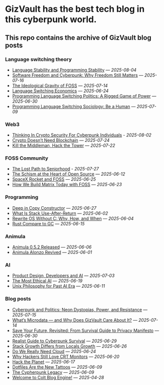 # GizVault has the best tech blog in this cyberpunk world.

## This repo contains the archive of GizVault blog posts

### Language switching theory
- [Language Stability and Programming Stability](https://www.gizvault.com/archives/lang-stability-and-prog-stability) — *2025-08-04*
- [Software Freedom and Cyberpunk: Why Freedom Still Matters](https://www.gizvault.com/archives/software-freedom-and-cyberpunk) — *2025-07-16*
- [The Ideological Gravity of FOSS](https://www.gizvault.com/archives/ideological-gravity-of-foss) — *2025-07-14*
- [Language Switching Economics](https://gizvault.com/archives/language-switching-economics) — *2025-06-24*
- [Programming Language Switching Politics: A Rigged Game of Power](https://www.gizvault.com/archives/language-switching-politics) — *2025-06-30*
- [Programming Language Switching Sociology: Be a Human](https://www.gizvault.com/archives/language-switching-sociology) — *2025-07-09*

### Web3
- [Thinking In Crypto Security For Cyberpunk Individuals](https://www.gizvault.com/archives/crypto-security--for-cyberpunk) - *2025-08-02*
- [Crypto Doesn’t Need Blockchain](https://www.gizvault.com/archives/crypto-doesnt-need-blockchain) — *2025-07-24*
- [Kill the Middleman, Hack the Tower](https://www.gizvault.com/archives/kill-the-middle-man-hack-the-power) — *2025-07-22*

### FOSS Community
- [The Lost Path to Seniorhood](https://www.gizvault.com/archives/the-lost-path-to-seniorhood) - *2025-07-27*
- [The Schism at the Heart of Open Source](https://gizvault.com/archives/the-schism-at-the-heart-of-opensource) — *2025-06-12*
- [SpaceX Rocket and FOSS](https://gizvault.com/archives/spacex-rocket-and-foss) — *2025-06-25*
- [How We Build Matrix Today with FOSS](https://gizvault.com/archives/how-we-build-matrix-today-with-foss) — *2025-06-23*

### Programming
- [Deep in Copy Constructor](https://gizvault.com/archives/deep-in-copy-constructor) — *2025-06-27*
- [What Is Stack Use-After-Return](https://gizvault.com/archives/what-is-stack-use-after-return) — *2025-06-02*
- [Rewrite OS Without C: Why, How, and When](https://gizvault.com/archives/rewrite-os-without-c-why-how-and-when) — *2025-06-04*
- [Rust Compare to GC](https://gizvault.com/archives/rust-compare-to-gc) — *2025-06-15*

### Animula
- [Animula 0.5.2 Released](https://gizvault.com/archives/animula-0.5.2-released) — *2025-06-06*
- [Animula Alonzo Revived](https://gizvault.com/archives/animula-alonzo-revived) — *2025-06-01*

### AI
- [Product Design, Developers and AI](https://www.gizvault.com/archives/product-design-dev-and-ai) — *2025-07-03*
- [The Most Ethical AI](https://gizvault.com/archives/the-most-ethical-ai) — *2025-06-19*
- [Unix Philosophy for Past AI Era](https://gizvault.com/archives/unix-philo-for-past-ai-era) — *2025-06-11*

### Blog posts
- [Cyberpunk and Politics: Neon Dystopias, Power, and Resistance](https://www.gizvault.com/archives/cyberpunk-and-politics) — *2025-07-15*
- [What’s Microdata — and Why Does GizVault Care About It?](https://www.gizvault.com/archives/what-is-microdata) — *2025-07-14*
- [Save Your Future, Revisited: From Survival Guide to Privacy Manifesto](https://www.gizvault.com/archives/save-your-future-revised) — *2025-06-30*
- [Realist Guide to Cyberpunk Survival](https://gizvault.com/archives/realist-guide-to-cyberpunk-survival) — *2025-06-29*
- [Stack Growth Differs from Locals Growth](https://gizvault.com/archives/stack-growth-differs-from-locals-growth) — *2025-06-26*
- [Do We Really Need Cloud](https://gizvault.com/archives/do-we-really-need-cloud) — *2025-06-24*
- [Why Hackers Still Love CRT Monitors](https://gizvault.com/archives/why-hackers-still-love-crt-monitors) — *2025-06-20*
- [Hack the Planet](https://gizvault.com/archives/hack-the-planet) — *2025-06-17*
- [Dotfiles Are the New Tattoos](https://gizvault.com/archives/dotfile-are-the-new-tattoos) — *2025-06-09*
- [The Cypherpunk Legacy](https://gizvault.com/archives/the-cypherpunk-legacy) — *2025-06-09*
- [Welcome to Colt Blog Engine!](https://gizvault.com/archives/welcome%20to%20colt%20blog%20engine!) — *2025-04-28*
